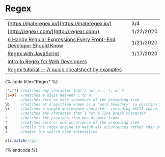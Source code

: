 # Regex

|  |  |
| :--- | :--- |
| [https://ihateregex.io/](https://ihateregex.io/) | 3/4 |
| [http://regexr.com/](http://regexr.com/) | 1/22/2020 |
| [6 Handy Regular Expressions Every Front-End Developer Should Know](https://blog.bitsrc.io/6-handy-regular-expressions-every-front-end-developer-should-know-ac9e0c514b71) | 1/21/2020 |
| [Regex with JavaScript](https://gomakethings.com/regex-with-javascript/?mc_cid=b8a79b9d38&mc_eid=e9174ba77f) | 1/17/2020 |
| [Intro to Regex for Web Developers](https://dev.to/chrisachard/intro-to-regex-for-web-developers-2fj4) |  |
| [Regex tutorial — A quick cheatsheet by examples](https://medium.com/factory-mind/regex-tutorial-a-simple-cheatsheet-by-examples-649dc1c3f285) |  |

{% code title="Regex" %}
```javascript
[^.!?] //matches any character that’s not a ., !, or ?
[1–9]  //matches a digit between 1 to 9.
*      //matches zero or more sequences of the preceding item
\b     //matches at a position known as a “word boundary” (a position that’s either followed or preceded by an ASCII letter, digit, or underscore).\b matches at a position known as a “word boundary” (a position that’s either followed or preceded by an ASCII letter, digit, or underscore).
\s     //matches a single whitespace character, including ASCII space, tab, line feed, carriage return, vertical tab, and form feed
.      //matches any character that’s not a line break character
+      //matches the previous item one or more times
?      //matches zero or one occurrence of the preceding item
g      //tells the regex engine to match all occurrences rather than stopping after the first match
i      //makes the search case-insensitive

str.match(//gi);
```
{% endcode %}

